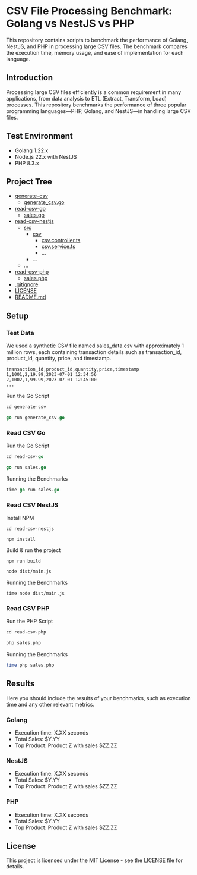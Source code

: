 # CSV File Processing Benchmark:  Golang vs NestJS vs PHP
This repository contains scripts to benchmark the performance of Golang, NestJS, and PHP  in processing large CSV files. The benchmark compares the execution time, memory usage, and ease of implementation for each language.

## Introduction
Processing large CSV files efficiently is a common requirement in many applications, from data analysis to ETL (Extract, Transform, Load) processes. This repository benchmarks the performance of three popular programming languages—PHP, Golang, and NestJS—in handling large CSV files.

## Test Environment
- Golang 1.22.x
- Node.js 22.x with NestJS
- PHP 8.3.x

## Project Tree
 * [generate-csv](./generate-csv)
   * [generate_csv.go](./generate-csv/generate_csv.go)
 * [read-csv-go](./read-csv-go)
   * [sales.go](./read-csv-go/sales.go)
 * [read-csv-nestjs](./read-csv-nestjs)
   * [src](./read-nestjs/src)
     * [csv](./read-nestjs/src.csv)
       * [csv.controller.ts](./read-nestjs/src/csv/csv.controller.ts)
       * [csv.service.ts](./read-nestjs/src/csv/csv.service.ts)
       * ...
     * ...
   * ...
 * [read-csv-php](./read-csv-php)
   * [sales.php](./read-csv-go/sales.php)
 * [.gitignore](./.gitignore)
 * [LICENSE](./LICENSE)
 * [README.md](./README.md)

## Setup

### Test Data
We used a synthetic CSV file named sales_data.csv with approximately 1 million rows, each containing transaction details such as transaction_id, product_id, quantity, price, and timestamp.

```csv
transaction_id,product_id,quantity,price,timestamp
1,1001,2,19.99,2023-07-01 12:34:56
2,1002,1,99.99,2023-07-01 12:45:00
...
```
Run the Go Script

```go
cd generate-csv
```
```go
go run generate_csv.go
```

### Read CSV Go
Run the Go Script

```go
cd read-csv-go
```
```go
go run sales.go
```

Running the Benchmarks
```go
time go run sales.go
```

### Read CSV NestJS
Install NPM

```npm
cd read-csv-nestjs
```
```npm
npm install
```
Build & run the project

```npm
npm run build
```
```npm
node dist/main.js
```

Running the Benchmarks
```npm
time node dist/main.js
```

### Read CSV PHP
Run the PHP Script
```php
cd read-csv-php
```
```php
php sales.php
```
Running the Benchmarks
```php
time php sales.php
```

## Results
Here you should include the results of your benchmarks, such as execution time and any other relevant metrics.

### Golang
- Execution time: X.XX seconds
- Total Sales: $Y.YY
- Top Product: Product Z with sales $ZZ.ZZ

### NestJS
- Execution time: X.XX seconds
- Total Sales: $Y.YY
- Top Product: Product Z with sales $ZZ.ZZ

### PHP
- Execution time: X.XX seconds
- Total Sales: $Y.YY
- Top Product: Product Z with sales $ZZ.ZZ

## License
This project is licensed under the MIT License - see the [LICENSE](./LICENSE)  file for details.

